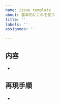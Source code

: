 ```yaml
---
name: issue template
about: 基本的にこれを使う
title: ''
labels: ''
assignees: ''

---
```


## 内容
- 

## 再現手順
<!-- バグ発生時以外は無視 -->
-
